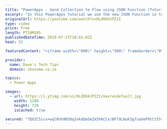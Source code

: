 ```yaml
---
title: "PowerApps - Send Collection to Flow using JSON Function (Tutorial)"
excerpt: "In this PowerApps Tutorial we use the new JSON Function in to format a local collection in PowerApps before sending it to Microsoft Flow. Once in Flow, we use the Parse JSON Action to extract the collection data, which opens a myriad of options that can then be formed using this data.  See below docs"
originalUrl: https://youtube.com/watch?v=HLdOO4JPZ2I
type: video
price: Free
length: PT10M10S
publishedDateTime: 2019-07-23T10:01:02Z
heat: 52

featuredContent: "<iframe width=\"800\" height=\"500\" frameborder=\"0\" src=\"https://www.youtube.com/embed/HLdOO4JPZ2I\" allow=\"accelerometer; autoplay; encrypted-media; gyroscope; picture-in-picture\" allowfullscreen></iframe>"

provider:
  name: Dave's Tech Tips
  domain: ukuvuma.co.za

topics:
  - Power Apps

images:
  - url: https://i.ytimg.com/vi/HLdOO4JPZ2I/maxresdefault.jpg
    width: 1280
    height: 720
    isCached: true

secured: "7QVZC5icx+wqlRUh8M3OqIekdQmSm2X5hKCCx/BFl9LNuK3g7saUeP9tCt55tWcjwQeXwyIT+o1Kz/llLFQYO2Alx1UGA1NRwhqiSLBD97rPP5F168Qzn0zoPfeZu7rbBs6kmCeFk6IAnfTNB1cszffTTruEJfIVVCwzZoJ7ru5SJUfYeJ9K0SY1TlDJhqh+s10kguIdQbUZk3+aNwqIkQAyEq6WwMD1tQfasmb8bIjc9Zvcib6LHA0cAdhnwqIo6t6kXEwcmLKWIZ27R7rY+4D/EODitsKeFXd+GcfChDzMXw8t8KoKYbuS7lRJYUY00Xwy/iSvIk1taluKKYmeOGFwnex/RYpl3oVZG35I1sbK0umK9faVG9RrlRcJcCfXxwzd3cSqF4Snro1mYaEzqOadzi6cbY2b0+VlR/9nsCg=;F1URHs2zsqvrXKopkUiklg=="
---
```


